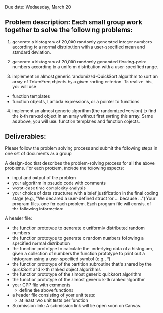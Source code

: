 Due date:  Wednesday, March 20

## Problem description:  Each small group work together to solve the following problems:

1. generate a histogram of 20,000 randomly generated integer numbers according to a normal distribution with a user-specified mean and standard deviation.

2. generate a histogram of 20,000 randomly generated floating-point numbers according to a uniform distribution with a user-specified range.

3. implement an almost generic randomized-QuickSort algorithm to sort an array of TokenFreq objects by a given sorting criterion. To realize this, you will use

- function templates 
- function objects, Lambda expressions, or a pointer to functions
4. implement an almost generic algorithm (the randomized version) to find the k-th ranked object in an array without first sorting this array.  Same as above, you will use. function templates and function objects. 

## Deliverables:

Please follow the problem solving process and submit the following steps in one set of  documents as a group:

A design-doc that describes the problem-solving process for all the above problems. For each problem, include the following aspects: 
- input and output of the problem
- your algorithm in pseudo code with comments
- worst-case time complexity analysis
- your choice of data structures with a brief justification in the final coding stage (e.g., "We declared a user-defined struct for ... because ...")
Your program files.  one for each problem.  Each program file will consist of the following information:

A header file:
- the function prototype to generate  x uniformly distributed random numbers 
- the function prototype to generate x random numbers following a specified normal distribution
- the function prototype to calculate the underlying data of a histogram, given a collection of numbers
 the function prototype to print out a histogram using a user-specified symbol (e.g., *)
- the function prototype of the partition subroutine that's shared by the quickSort and k-th ranked  object algorithms
- the function prototype of the almost generic quicksort algorithm
- the function prototype of the almost generic k-th ranked algorithm
- your CPP file with comments
  - define the above functions
- a header file consisting of your unit tests: 
  - at least two unit tests per function
- Submission link:  A submission link will be open soon on Canvas. 
